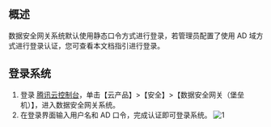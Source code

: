 
## 概述
数据安全网关系统默认使用静态口令方式进行登录，若管理员配置了使用 AD 域方式进行登录认证，您可查看本文档指引进行登录。


## 登录系统
1. 登录 [腾讯云控制台](https://console.cloud.tencent.com/)，单击【云产品】>【安全】>【数据安全网关（堡垒机）】，进入数据安全网关系统。
2. 在登录界面输入用户名和 AD 口令，完成认证即可登录系统。
![1](https://main.qcloudimg.com/raw/3c04f7a22f39d97080537885b587a46c.png)

